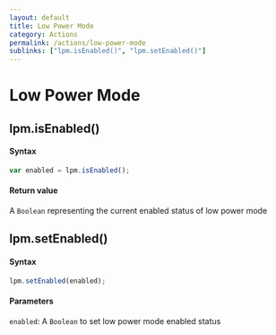 ```yaml
---
layout: default
title: Low Power Mode
category: Actions
permalink: /actions/low-power-mode
sublinks: ["lpm.isEnabled()", "lpm.setEnabled()"]
---
```


# Low Power Mode
## lpm.isEnabled() ##
#### Syntax
```js
var enabled = lpm.isEnabled();
```

#### Return value
A `Boolean` representing the current enabled status of low power mode


## lpm.setEnabled() ##
#### Syntax
```js
lpm.setEnabled(enabled);
```

#### Parameters
`enabled`: A `Boolean` to set low power mode enabled status
